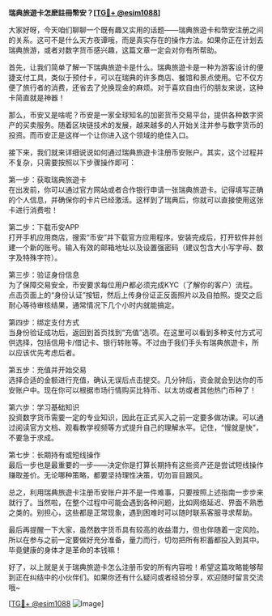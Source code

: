 **瑞典旅遊卡怎麽註冊幣安？[[TG💪+ @esim1088](https://t.me/s/esim1088)]**

大家好呀，今天咱们聊聊一个既有趣又实用的话题——瑞典旅遊卡和幣安注册之间的关系。这可不是什么天方夜谭哦，而是真实存在的操作方法。如果你正在计划去瑞典旅游，或者对数字货币感兴趣，这篇文章一定会对你有所帮助。

首先，让我们简单了解一下瑞典旅遊卡是什么。瑞典旅遊卡是一种为游客设计的便捷支付工具，类似于预付卡，可以在瑞典的许多商店、餐馆和景点使用。它不仅方便了旅行者的消费，还省去了兑换现金的麻烦。对于喜欢自由行的朋友来说，这种卡简直就是神器！

那么，币安又是啥呢？币安是一家全球知名的加密货币交易平台，提供各种数字资产的买卖服务。随着区块链技术的发展，越来越多的人开始关注并参与数字货币的投资。而币安正是这样一个让你进入这个领域的绝佳入口。

接下来，我们就来详细说说如何通过瑞典旅遊卡注册币安账户。其实，这个过程并不复杂，只需要按照以下步骤操作即可：

第一步：获取瑞典旅遊卡  
在出发前，你可以通过官方网站或者合作银行申请一张瑞典旅遊卡。记得填写正确的个人信息，并确保你的卡片已经激活。这样到了瑞典后，你就可以直接使用这张卡进行消费啦！

第二步：下载币安APP  
打开手机应用商店，搜索“币安”并下载官方应用程序。安装完成后，打开软件并创建一个新的账号。输入有效的邮箱地址以及设置强密码（建议包含大小写字母、数字及特殊字符）。

第三步：验证身份信息  
为了保障交易安全，币安要求每位用户都必须完成KYC（了解你的客户）流程。点击页面上的“身份认证”按钮，然后上传身份证正反面照片以及自拍照。提交之后耐心等待审核结果，通常情况下几个小时内就能搞定。

第四步：绑定支付方式  
当身份验证成功后，返回到首页找到“充值”选项。在这里可以看到多种支付方式可供选择，包括信用卡/借记卡、银行转账等。不过由于我们手头有瑞典旅遊卡，所以应该优先考虑后者。

第五步：充值并开始交易  
选择合适的金额进行充值，确认无误后点击提交。几分钟后，资金就会到达你的币安账户中。现在你可以根据市场行情购买比特币、以太坊或者其他热门币种了！

第六步：学习基础知识  
投资数字货币需要一定的专业知识，因此在正式买入之前一定要多做功课。可以通过阅读官方文档、观看教学视频等方式提升自己的理解水平。记住，“慢就是快”，不要急于求成。

第七步：长期持有或短线操作  
最后一步也是最重要的一步——决定你是打算长期持有这些资产还是尝试短线操作赚取差价。无论哪种策略，都要坚持理性决策，切勿盲目跟风。

总之，利用瑞典旅遊卡注册币安账户并不是一件难事，只要按照上述指南一步步来就行了。当然啦，在整个过程中可能会遇到各种问题，比如网络延迟、界面不熟悉之类的。别担心，这些都是正常现象，遇到困难时可以随时联系客服寻求帮助。

最后再提醒一下大家，虽然数字货币具有较高的收益潜力，但也伴随着一定风险。所以在参与之前一定要做好充分准备，量力而行，切勿把所有积蓄都投入到其中。毕竟健康的身体才是革命的本钱嘛！

好了，以上就是关于瑞典旅遊卡怎么注册币安的所有内容啦！希望这篇攻略能够帮到正在纠结中的小伙伴们。如果你还有什么疑问或者经验分享，欢迎随时留言交流哦~

[[TG💪+ @esim1088](https://t.me/s/esim1088) ![Image](https://i.postimg.cc/4NQfJmqS/Snipaste-2025-05-13-00-14-12.png)]